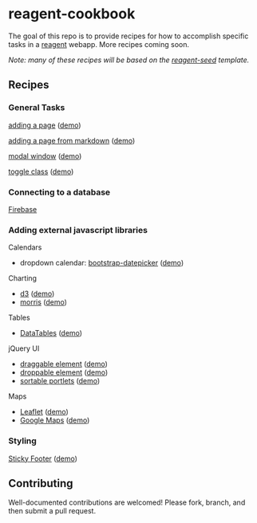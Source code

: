 # reagent-cookbook

The goal of this repo is to provide recipes for how to accomplish specific tasks in a [reagent](https://github.com/reagent-project/reagent) webapp.  More recipes coming soon.

*Note: many of these recipes will be based on the [reagent-seed](https://github.com/gadfly361/reagent-seed) template.*

## Recipes

### General Tasks

[adding a page](https://github.com/gadfly361/reagent-cookbook/tree/master/recipes/adding-a-page) ([demo](http://rc-adding-a-page.s3-website-us-east-1.amazonaws.com/))

[adding a page from markdown](https://github.com/gadfly361/reagent-cookbook/tree/master/recipes/page-from-markdown) ([demo](http://rc-page-from-markdown.s3-website-us-west-1.amazonaws.com/))

[modal window](https://github.com/gadfly361/reagent-cookbook/tree/master/recipes/modals) ([demo](http://rc-modals.s3-website-us-west-1.amazonaws.com/))

[toggle class](https://github.com/gadfly361/reagent-cookbook/tree/master/recipes/toggle-class) ([demo](http://rc-toggle-class.s3-website-us-west-1.amazonaws.com/))

### Connecting to a database

[Firebase](https://github.com/gadfly361/reagent-cookbook/tree/master/recipes/firebase)

### Adding external javascript libraries

Calendars

* dropdown calendar: [bootstrap-datepicker](https://github.com/gadfly361/reagent-cookbook/tree/master/recipes/bootstrap-datepicker) ([demo](http://rc-bootstrap-datepicker.s3-website-us-west-1.amazonaws.com/))

Charting

* [d3](https://github.com/gadfly361/reagent-cookbook/tree/master/recipes/d3) ([demo](http://rc-d3.s3-website-us-west-1.amazonaws.com/))
* [morris](https://github.com/gadfly361/reagent-cookbook/tree/master/recipes/morris) ([demo](http://rc-morris.s3-website-us-west-1.amazonaws.com/))

Tables

* [DataTables](https://github.com/gadfly361/reagent-cookbook/tree/master/recipes/data-tables) ([demo](http://rc-data-tables.s3-website-us-west-1.amazonaws.com/))

jQuery UI

* [draggable element](https://github.com/gadfly361/reagent-cookbook/tree/master/recipes/draggable) ([demo](http://rc-draggable.s3-website-us-west-1.amazonaws.com/))
* [droppable element](https://github.com/gadfly361/reagent-cookbook/tree/master/recipes/droppable) ([demo](http://rc-droppable.s3-website-us-west-1.amazonaws.com/))
* [sortable portlets](https://github.com/gadfly361/reagent-cookbook/tree/master/recipes/sortable-portlets) ([demo](http://rc-sortable-portlets.s3-website-us-west-1.amazonaws.com/))

Maps

* [Leaflet](https://github.com/gadfly361/reagent-cookbook/tree/master/recipes/leaflet) ([demo](http://rc-leaflet.s3-website-us-west-1.amazonaws.com/))
* [Google Maps](https://github.com/gadfly361/reagent-cookbook/tree/master/recipes/google-maps) ([demo](http://rc-google-maps.s3-website-us-west-1.amazonaws.com/))

### Styling

[Sticky Footer](https://github.com/gadfly361/reagent-cookbook/tree/master/recipes/sticky-footer) ([demo](http://rc-sticky-footer.s3-website-us-west-1.amazonaws.com/))

## Contributing

Well-documented contributions are welcomed!  Please fork, branch, and then submit a pull request.
